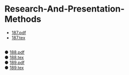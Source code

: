 # Research-And-Presentation-Methods

- [187.pdf](https://github.com/rezvaneh77/PNU_3991_AR/blob/main/Research-And-Presentation-Methods/187.pdf)
- [187.tex](https://github.com/rezvaneh77/PNU_3991_AR/blob/main/Research-And-Presentation-Methods/187.tex)
<br>
●  <a href="https://github.com/rezvaneh77/PNU_3991_AR/blob/main/Research-And-Presentation-Methods/188.pdf">188.pdf</a>
<br>
●  <a href="https://github.com/rezvaneh77/PNU_3991_AR/blob/main/Research-And-Presentation-Methods/188.tex">188.tex</a>
<br>
●  <a href="https://github.com/rezvaneh77/PNU_3991_AR/blob/main/Research-And-Presentation-Methods/189.pdf">189.pdf</a>
<br>
●  <a href="https://github.com/rezvaneh77/PNU_3991_AR/blob/main/Research-And-Presentation-Methods/189.tex">189.tex</a>


